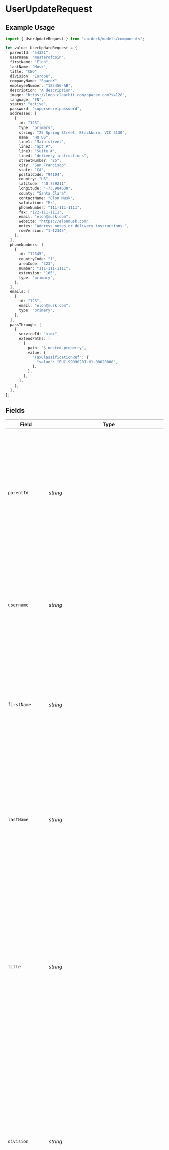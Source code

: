 # UserUpdateRequest

## Example Usage

```typescript
import { UserUpdateRequest } from "apideck/models/components";

let value: UserUpdateRequest = {
  parentId: "54321",
  username: "masterofcoin",
  firstName: "Elon",
  lastName: "Musk",
  title: "CEO",
  division: "Europe",
  companyName: "SpaceX",
  employeeNumber: "123456-AB",
  description: "A description",
  image: "https://logo.clearbit.com/spacex.com?s=128",
  language: "EN",
  status: "active",
  password: "supersecretpassword",
  addresses: [
    {
      id: "123",
      type: "primary",
      string: "25 Spring Street, Blackburn, VIC 3130",
      name: "HQ US",
      line1: "Main street",
      line2: "apt #",
      line3: "Suite #",
      line4: "delivery instructions",
      streetNumber: "25",
      city: "San Francisco",
      state: "CA",
      postalCode: "94104",
      country: "US",
      latitude: "40.759211",
      longitude: "-73.984638",
      county: "Santa Clara",
      contactName: "Elon Musk",
      salutation: "Mr",
      phoneNumber: "111-111-1111",
      fax: "122-111-1111",
      email: "elon@musk.com",
      website: "https://elonmusk.com",
      notes: "Address notes or delivery instructions.",
      rowVersion: "1-12345",
    },
  ],
  phoneNumbers: [
    {
      id: "12345",
      countryCode: "1",
      areaCode: "323",
      number: "111-111-1111",
      extension: "105",
      type: "primary",
    },
  ],
  emails: [
    {
      id: "123",
      email: "elon@musk.com",
      type: "primary",
    },
  ],
  passThrough: [
    {
      serviceId: "<id>",
      extendPaths: [
        {
          path: "$.nested.property",
          value: {
            "TaxClassificationRef": {
              "value": "EUC-99990201-V1-00020000",
            },
          },
        },
      ],
    },
  ],
};
```

## Fields

| Field                                                                                                                                                                                                                                                                                                                                                                                                                                                                                                                                             | Type                                                                                                                                                                                                                                                                                                                                                                                                                                                                                                                                              | Required                                                                                                                                                                                                                                                                                                                                                                                                                                                                                                                                          | Description                                                                                                                                                                                                                                                                                                                                                                                                                                                                                                                                       | Example                                                                                                                                                                                                                                                                                                                                                                                                                                                                                                                                           |
| ------------------------------------------------------------------------------------------------------------------------------------------------------------------------------------------------------------------------------------------------------------------------------------------------------------------------------------------------------------------------------------------------------------------------------------------------------------------------------------------------------------------------------------------------- | ------------------------------------------------------------------------------------------------------------------------------------------------------------------------------------------------------------------------------------------------------------------------------------------------------------------------------------------------------------------------------------------------------------------------------------------------------------------------------------------------------------------------------------------------- | ------------------------------------------------------------------------------------------------------------------------------------------------------------------------------------------------------------------------------------------------------------------------------------------------------------------------------------------------------------------------------------------------------------------------------------------------------------------------------------------------------------------------------------------------- | ------------------------------------------------------------------------------------------------------------------------------------------------------------------------------------------------------------------------------------------------------------------------------------------------------------------------------------------------------------------------------------------------------------------------------------------------------------------------------------------------------------------------------------------------- | ------------------------------------------------------------------------------------------------------------------------------------------------------------------------------------------------------------------------------------------------------------------------------------------------------------------------------------------------------------------------------------------------------------------------------------------------------------------------------------------------------------------------------------------------- |
| `parentId`                                                                                                                                                                                                                                                                                                                                                                                                                                                                                                                                        | *string*                                                                                                                                                                                                                                                                                                                                                                                                                                                                                                                                          | :heavy_minus_sign:                                                                                                                                                                                                                                                                                                                                                                                                                                                                                                                                | The parent user ID, which links this user to a parent account or entity within the CRM. This relationship is important for hierarchical data structures, such as in organizations where users may report to a parent user or belong to a parent group. It helps in organizing users under a common entity for better management and reporting.                                                                                                                                                                                                    | 54321                                                                                                                                                                                                                                                                                                                                                                                                                                                                                                                                             |
| `username`                                                                                                                                                                                                                                                                                                                                                                                                                                                                                                                                        | *string*                                                                                                                                                                                                                                                                                                                                                                                                                                                                                                                                          | :heavy_minus_sign:                                                                                                                                                                                                                                                                                                                                                                                                                                                                                                                                | The username of the user, serving as a unique identifier for login and authentication purposes. This field is essential for user access and identity verification within the CRM. It should be unique across the system to prevent conflicts and ensure secure access.                                                                                                                                                                                                                                                                            | masterofcoin                                                                                                                                                                                                                                                                                                                                                                                                                                                                                                                                      |
| `firstName`                                                                                                                                                                                                                                                                                                                                                                                                                                                                                                                                       | *string*                                                                                                                                                                                                                                                                                                                                                                                                                                                                                                                                          | :heavy_minus_sign:                                                                                                                                                                                                                                                                                                                                                                                                                                                                                                                                | The first name of the person, used for personal identification and communication within the CRM. This field helps personalize user interactions and is often displayed in user interfaces and reports. It should be entered accurately to reflect the user's real name.                                                                                                                                                                                                                                                                           | Elon                                                                                                                                                                                                                                                                                                                                                                                                                                                                                                                                              |
| `lastName`                                                                                                                                                                                                                                                                                                                                                                                                                                                                                                                                        | *string*                                                                                                                                                                                                                                                                                                                                                                                                                                                                                                                                          | :heavy_minus_sign:                                                                                                                                                                                                                                                                                                                                                                                                                                                                                                                                | The last name of the person, which complements the first name to fully identify the user within the CRM. This field is important for formal identification and is used in conjunction with the first name in communications and documentation. Accurate entry is crucial for maintaining correct user records.                                                                                                                                                                                                                                    | Musk                                                                                                                                                                                                                                                                                                                                                                                                                                                                                                                                              |
| `title`                                                                                                                                                                                                                                                                                                                                                                                                                                                                                                                                           | *string*                                                                                                                                                                                                                                                                                                                                                                                                                                                                                                                                          | :heavy_minus_sign:                                                                                                                                                                                                                                                                                                                                                                                                                                                                                                                                | The job title of the person within the organization. This field helps in identifying the role and responsibilities of the user in the company hierarchy. It is crucial for understanding the user's position and can influence access permissions and workflow assignments in the CRM system. Although not mandatory, providing an accurate job title ensures better role-based management and reporting.                                                                                                                                         | CEO                                                                                                                                                                                                                                                                                                                                                                                                                                                                                                                                               |
| `division`                                                                                                                                                                                                                                                                                                                                                                                                                                                                                                                                        | *string*                                                                                                                                                                                                                                                                                                                                                                                                                                                                                                                                          | :heavy_minus_sign:                                                                                                                                                                                                                                                                                                                                                                                                                                                                                                                                | The division within the organization where the person is currently assigned. Divisions are typically larger organizational units that may encompass multiple departments, teams, or regions. This field is important for organizational reporting and analytics, helping to categorize users according to their broader functional areas. While not required, specifying the division can enhance data segmentation and targeted communication strategies.                                                                                        | Europe                                                                                                                                                                                                                                                                                                                                                                                                                                                                                                                                            |
| ~~`department`~~                                                                                                                                                                                                                                                                                                                                                                                                                                                                                                                                  | *string*                                                                                                                                                                                                                                                                                                                                                                                                                                                                                                                                          | :heavy_minus_sign:                                                                                                                                                                                                                                                                                                                                                                                                                                                                                                                                | : warning: ** DEPRECATED **: This will be removed in a future release, please migrate away from it as soon as possible.<br/><br/>The specific department within the organization where the person is currently working. Note that this field is deprecated in favor of using 'department_id' and 'department_name' for more precise identification. Departments are smaller units within divisions and are essential for detailed organizational structure mapping. Although deprecated, it may still be used for backward compatibility in some systems. | R&D                                                                                                                                                                                                                                                                                                                                                                                                                                                                                                                                               |
| `companyName`                                                                                                                                                                                                                                                                                                                                                                                                                                                                                                                                     | *string*                                                                                                                                                                                                                                                                                                                                                                                                                                                                                                                                          | :heavy_minus_sign:                                                                                                                                                                                                                                                                                                                                                                                                                                                                                                                                | The official name of the company where the user is employed. This field is used to associate the user with their employer and is vital for maintaining accurate employment records within the CRM. It supports the integration of user data with company-wide analytics and reporting tools. While not required, providing the company name can facilitate better data organization and retrieval.                                                                                                                                                | SpaceX                                                                                                                                                                                                                                                                                                                                                                                                                                                                                                                                            |
| `employeeNumber`                                                                                                                                                                                                                                                                                                                                                                                                                                                                                                                                  | *string*                                                                                                                                                                                                                                                                                                                                                                                                                                                                                                                                          | :heavy_minus_sign:                                                                                                                                                                                                                                                                                                                                                                                                                                                                                                                                | A unique identifier assigned to each employee within the company, such as an Employee Number, ID, or Code. This field is crucial for distinguishing between users, especially in large organizations, and is often used in payroll, attendance, and internal tracking systems. While not mandatory, having a unique employee number helps in maintaining precise employee records and streamlining HR processes.                                                                                                                                  | 123456-AB                                                                                                                                                                                                                                                                                                                                                                                                                                                                                                                                         |
| `description`                                                                                                                                                                                                                                                                                                                                                                                                                                                                                                                                     | *string*                                                                                                                                                                                                                                                                                                                                                                                                                                                                                                                                          | :heavy_minus_sign:                                                                                                                                                                                                                                                                                                                                                                                                                                                                                                                                | A brief overview or summary of the user profile or role within the organization. This field is optional but can provide valuable context about the user's responsibilities or position, aiding in better understanding and management of user roles within the CRM system. It can be updated to reflect changes in the user's role or responsibilities.                                                                                                                                                                                           | A description                                                                                                                                                                                                                                                                                                                                                                                                                                                                                                                                     |
| `image`                                                                                                                                                                                                                                                                                                                                                                                                                                                                                                                                           | *string*                                                                                                                                                                                                                                                                                                                                                                                                                                                                                                                                          | :heavy_minus_sign:                                                                                                                                                                                                                                                                                                                                                                                                                                                                                                                                | The URL link to the user's avatar or profile picture. This optional field enhances user profiles by providing a visual identifier, which can be particularly useful in systems with many users, facilitating easier recognition and personalization of user interactions. Ensure the URL is accessible and points to a valid image file.                                                                                                                                                                                                          | https://logo.clearbit.com/spacex.com?s=128                                                                                                                                                                                                                                                                                                                                                                                                                                                                                                        |
| `language`                                                                                                                                                                                                                                                                                                                                                                                                                                                                                                                                        | *string*                                                                                                                                                                                                                                                                                                                                                                                                                                                                                                                                          | :heavy_minus_sign:                                                                                                                                                                                                                                                                                                                                                                                                                                                                                                                                | The language preference of the user, specified using the ISO 639-1 standard language codes (e.g., 'EN' for English). This optional field helps tailor the user experience by displaying content in the user's preferred language, enhancing usability and accessibility. It should be updated if the user's language preference changes.                                                                                                                                                                                                          | EN                                                                                                                                                                                                                                                                                                                                                                                                                                                                                                                                                |
| `status`                                                                                                                                                                                                                                                                                                                                                                                                                                                                                                                                          | *string*                                                                                                                                                                                                                                                                                                                                                                                                                                                                                                                                          | :heavy_minus_sign:                                                                                                                                                                                                                                                                                                                                                                                                                                                                                                                                | The current operational status of the user within the CRM system, such as 'active', 'inactive', or 'suspended'. This optional field is crucial for managing user access and permissions, ensuring that only authorized users can perform certain actions. Regular updates to this field help maintain security and operational efficiency.                                                                                                                                                                                                        | active                                                                                                                                                                                                                                                                                                                                                                                                                                                                                                                                            |
| `password`                                                                                                                                                                                                                                                                                                                                                                                                                                                                                                                                        | *string*                                                                                                                                                                                                                                                                                                                                                                                                                                                                                                                                          | :heavy_minus_sign:                                                                                                                                                                                                                                                                                                                                                                                                                                                                                                                                | The user's password for accessing the CRM system. This field is optional but critical for user authentication and security. It should be updated regularly to maintain account security, following best practices for password complexity and confidentiality. Ensure that password updates comply with organizational security policies.                                                                                                                                                                                                         | supersecretpassword                                                                                                                                                                                                                                                                                                                                                                                                                                                                                                                               |
| `addresses`                                                                                                                                                                                                                                                                                                                                                                                                                                                                                                                                       | [components.UserUpdateRequestAddresses](../../models/components/userupdaterequestaddresses.md)[]                                                                                                                                                                                                                                                                                                                                                                                                                                                  | :heavy_minus_sign:                                                                                                                                                                                                                                                                                                                                                                                                                                                                                                                                | An array of address objects associated with the user. Each object within this array represents a distinct address record, allowing for the storage of multiple addresses per user. This is particularly useful for users who may have different billing and shipping addresses, or for businesses with multiple locations. The array can be updated partially, meaning you can add, remove, or modify individual address entries without affecting others.                                                                                        |                                                                                                                                                                                                                                                                                                                                                                                                                                                                                                                                                   |
| `phoneNumbers`                                                                                                                                                                                                                                                                                                                                                                                                                                                                                                                                    | [components.UserUpdateRequestPhoneNumbers](../../models/components/userupdaterequestphonenumbers.md)[]                                                                                                                                                                                                                                                                                                                                                                                                                                            | :heavy_minus_sign:                                                                                                                                                                                                                                                                                                                                                                                                                                                                                                                                | An array of phone number objects associated with the user. Each object within this array represents a distinct phone number entry, allowing for multiple contact numbers to be stored and managed for a single user. This is particularly useful for users who have different numbers for personal, work, or other purposes. The array structure supports flexibility in updating or adding new numbers without affecting existing entries.                                                                                                       |                                                                                                                                                                                                                                                                                                                                                                                                                                                                                                                                                   |
| `emails`                                                                                                                                                                                                                                                                                                                                                                                                                                                                                                                                          | [components.UserUpdateRequestEmails](../../models/components/userupdaterequestemails.md)[]                                                                                                                                                                                                                                                                                                                                                                                                                                                        | :heavy_check_mark:                                                                                                                                                                                                                                                                                                                                                                                                                                                                                                                                | A collection of email objects associated with the user, each containing detailed information about individual email addresses. This array is required to ensure that there is at least one method of electronic communication available for the user, facilitating essential CRM functions such as notifications and updates.                                                                                                                                                                                                                     |                                                                                                                                                                                                                                                                                                                                                                                                                                                                                                                                                   |
| `passThrough`                                                                                                                                                                                                                                                                                                                                                                                                                                                                                                                                     | [components.UserUpdateRequestPassThrough](../../models/components/userupdaterequestpassthrough.md)[]                                                                                                                                                                                                                                                                                                                                                                                                                                              | :heavy_minus_sign:                                                                                                                                                                                                                                                                                                                                                                                                                                                                                                                                | Allows the inclusion of service-specific custom data or structured modifications directly in the request body when updating user resources. This feature is designed to support advanced customization needs, enabling the transmission of additional parameters that may be required by specific services or integrations. It is optional and should be used when there is a need to pass extra data that is not covered by standard fields.                                                                                                     |                                                                                                                                                                                                                                                                                                                                                                                                                                                                                                                                                   |